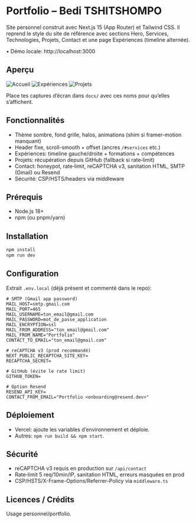 # Portfolio – Bedi TSHITSHOMPO

Site personnel construit avec Next.js 15 (App Router) et Tailwind CSS. Il reprend le style du site de référence avec sections Hero, Services, Technologies, Projets, Contact et une page Expériences (timeline alternée).

• Démo locale: http://localhost:3000

## Aperçu

![Accueil](docs/screenshot-home.png)
![Expériences](docs/screenshot-experiences.png)
![Projets](docs/screenshot-projects.png)

Place tes captures d’écran dans `docs/` avec ces noms pour qu’elles s’affichent.

## Fonctionnalités

- Thème sombre, fond grille, halos, animations (shim si framer-motion manquant)
- Header fixe, scroll-smooth + offset (ancres `/#services` etc.)
- Expériences: timeline gauche/droite + formations + compétences
- Projets: récupération depuis GitHub (fallback si rate‑limit)
- Contact: honeypot, rate‑limit, reCAPTCHA v3, sanitation HTML, SMTP (Gmail) ou Resend
- Sécurité: CSP/HSTS/headers via middleware

## Prérequis

- Node.js 18+
- npm (ou pnpm/yarn)

## Installation

```bash
npm install
npm run dev
```

## Configuration

Extrait `.env.local` (déjà présent et commenté dans le repo):

```
# SMTP (Gmail app password)
MAIL_HOST=smtp.gmail.com
MAIL_PORT=465
MAIL_USERNAME=ton_email@gmail.com
MAIL_PASSWORD=mot_de_passe_application
MAIL_ENCRYPTION=ssl
MAIL_FROM_ADDRESS="ton_email@gmail.com"
MAIL_FROM_NAME="Portfolio"
CONTACT_TO_EMAIL="ton_email@gmail.com"

# reCAPTCHA v3 (prod recommandé)
NEXT_PUBLIC_RECAPTCHA_SITE_KEY=
RECAPTCHA_SECRET=

# GitHub (évite le rate limit)
GITHUB_TOKEN=

# Option Resend
RESEND_API_KEY=
CONTACT_FROM_EMAIL="Portfolio <onboarding@resend.dev>"
```

## Déploiement

- Vercel: ajoute les variables d’environnement et déploie.
- Autres: `npm run build && npm start`.

## Sécurité

- reCAPTCHA v3 requis en production sur `/api/contact`
- Rate‑limit 5 req/10min/IP, sanitation HTML, erreurs masquées en prod
- CSP/HSTS/X-Frame-Options/Referrer-Policy via `middleware.ts`

## Licences / Crédits

Usage personnel/portfolio.
